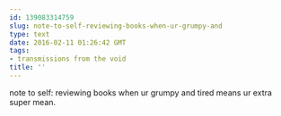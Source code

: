 ```yaml
---
id: 139083314759
slug: note-to-self-reviewing-books-when-ur-grumpy-and
type: text
date: 2016-02-11 01:26:42 GMT
tags:
- transmissions from the void
title: ''
---
```


note to self: reviewing books when ur grumpy and tired means ur extra super mean.